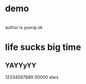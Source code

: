 # demo
<br> author is yuvraj
ok
<h1> life sucks big time </h1>
<h2> YAYYyYY </h2>
12334567889 00000
alws
